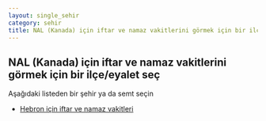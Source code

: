 ```yaml
---
layout: single_sehir
category: sehir
title: NAL (Kanada) için iftar ve namaz vakitlerini görmek için bir ilçe/eyalet seç
---
```



## NAL (Kanada) için iftar ve namaz vakitlerini görmek için bir ilçe/eyalet seç

Aşağıdaki listeden bir şehir ya da semt seçin


* [Hebron için iftar ve namaz vakitleri](/iftar.html?sehir=NAL&ulke=Kanada&state=Hebron)
